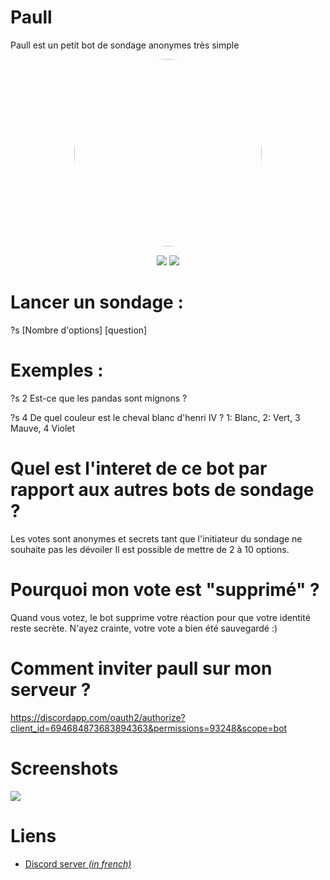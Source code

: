 # Paull

Paull est un petit bot de sondage anonymes très simple

<center>
<img src="https://media.discordapp.net/attachments/727811522306244610/727845776843210793/9642a0e0df555c17dee9250b2e2c26ce.png" style="border-radius: 50%; width: 300px">


[![](https://img.shields.io/discord/727811521819967510.svg)](https://discord.gg/J8aKYcs)
[![](https://img.shields.io/github/stars/BastLast/Paull.svg?label=Stars&style=social)](https://github.com/BastLast/Paull)

</center>

# Lancer un sondage :

?s [Nombre d'options] [question]

# Exemples :

?s 2 Est-ce que les pandas sont mignons ?

?s 4 De quel couleur est le cheval blanc d'henri IV ? 1: Blanc, 2: Vert, 3 Mauve, 4 Violet

# Quel est l'interet de ce bot par rapport aux autres bots de sondage ?

Les votes sont anonymes et secrets tant que l'initiateur du sondage ne souhaite pas les dévoiler
Il est possible de mettre de 2 à 10 options.

# Pourquoi mon vote est "supprimé" ?

Quand vous votez, le bot supprime votre réaction pour que votre identité reste secrète. N'ayez crainte, votre vote a bien été sauvegardé :)

# Comment inviter paull sur mon serveur ?

https://discordapp.com/oauth2/authorize?client_id=694684873683894363&permissions=93248&scope=bot

# Screenshots
![](https://cdn.discordapp.com/attachments/727811522306244610/728355178880958522/unknown.png)

# Liens
* [Discord server *(in french)*](https://discord.gg/J8aKYcs)



